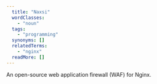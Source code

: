 ```yaml
---
  title: "Naxsi"
  wordClasses:
    - "noun"
  tags:
    - "programming"
  synonyms: []
  relatedTerms:
    - "nginx"
  readMore: []
---
```

An open-source web application firewall (WAF) for Nginx.
